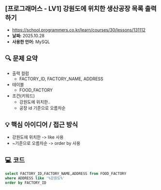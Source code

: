 ## [프로그래머스 - LV1] 강원도에 위치한 생산공장 목록 출력하기

- https://school.programmers.co.kr/learn/courses/30/lessons/131112
- **날짜:** 2025.10.28
- **사용한 언어:** MySQL

## 🔍 문제 요약

- 출력 컬럼
    - FACTORY_ID, FACTORY_NAME, ADDRESS
- 테이블
    - FOOD_FACTORY
- 조건(키워드)
    - 강원도에 위치한..
    - 공장 id 기준으로 오름차순


## 💡 핵심 아이디어 / 접근 방식

- 강원도에 위치한 -> like 사용
- ~기준으로 오름차순 -> order by 사용

## 💻 코드

```sql
select FACTORY_ID,FACTORY_NAME,ADDRESS from FOOD_FACTORY
where ADDRESS like '%강원도%'
order by FACTORY_ID

```
